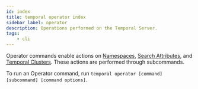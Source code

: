 ```yaml
---
id: index
title: temporal operator index
sidebar_label: operator
description: Operations performed on the Temporal Server.
tags:
    - cli
---
```


Operator commands enable actions on [Namespaces](/concepts/what-is-a-namespace), [Search Attributes](/concepts/what-is-a-search-attribute), and [Temporal Clusters](/concepts/what-is-a-temporal-cluster).
These actions are performed through subcommands.

To run an Operator command, run `temporal operator [command] [subcommand] [command options]`.

